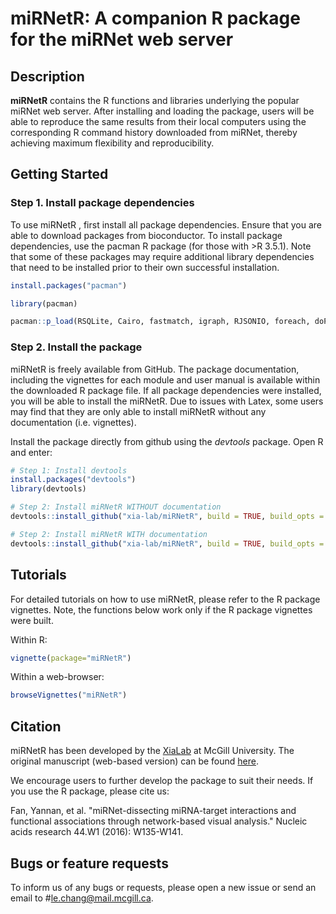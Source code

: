 # miRNetR: A companion R package for the miRNet web server


## Description 

**miRNetR** contains the R functions and libraries underlying the popular miRNet web server. After installing and loading the package, users will be able to reproduce the same results from their local computers using the corresponding R command history downloaded from miRNet, thereby achieving maximum flexibility and reproducibility. 

## Getting Started 

### Step 1. Install package dependencies 

To use miRNetR , first install all package dependencies. Ensure that you are able to download packages from bioconductor. To install package dependencies, use the pacman R package (for those with >R 3.5.1). Note that some of these packages may require additional library dependencies that need to be installed prior to their own successful installation. 

```R
install.packages("pacman")

library(pacman)

pacman::p_load(RSQLite, Cairo, fastmatch, igraph, RJSONIO, foreach, doParallel, preprocessCore, limma, edgeR, HTqPCR, genefilter)
```
### Step 2. Install the package 

miRNetR is freely available from GitHub. The package documentation, including the vignettes for each module and user manual is available within the downloaded R package file. If all package dependencies were installed, you will be able to install the miRNetR. Due to issues with Latex, some users may find that they are only able to install miRNetR without any documentation (i.e. vignettes). 

Install the package directly from github using the *devtools* package. Open R and enter:

```R
# Step 1: Install devtools
install.packages("devtools")
library(devtools)

# Step 2: Install miRNetR WITHOUT documentation
devtools::install_github("xia-lab/miRNetR", build = TRUE, build_opts = c("--no-resave-data", "--no-manual", "--no-build-vignettes"))

# Step 2: Install miRNetR WITH documentation
devtools::install_github("xia-lab/miRNetR", build = TRUE, build_opts = c("--no-resave-data", "--no-manual"))

```
## Tutorials

For detailed tutorials on how to use miRNetR, please refer to the R package vignettes. Note, the functions below work only if the R package vignettes were built. 

Within R:
```R
vignette(package="miRNetR")
```

Within a web-browser:
```R
browseVignettes("miRNetR")
```

## Citation

miRNetR has been developed by the [XiaLab](http://xialab.ca/) at McGill University. The original manuscript (web-based version) can be found [here](https://www.ncbi.nlm.nih.gov/pubmed/27105848). 

We encourage users to further develop the package to suit their needs. If you use the R package, please cite us: 

Fan, Yannan, et al. "miRNet-dissecting miRNA-target interactions and functional associations through network-based visual analysis." Nucleic acids research 44.W1 (2016): W135-W141.

## Bugs or feature requests

To inform us of any bugs or requests, please open a new issue or send an email to #le.chang@mail.mcgill.ca.

